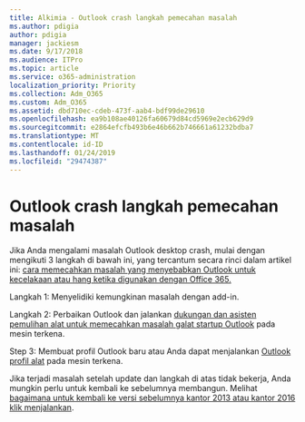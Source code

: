 ```yaml
---
title: Alkimia - Outlook crash langkah pemecahan masalah
ms.author: pdigia
author: pdigia
manager: jackiesm
ms.date: 9/17/2018
ms.audience: ITPro
ms.topic: article
ms.service: o365-administration
localization_priority: Priority
ms.collection: Adm_O365
ms.custom: Adm_O365
ms.assetid: dbd710ec-cdeb-473f-aab4-bdf99de29610
ms.openlocfilehash: ea9b108ae40126fa60679d84cd5969e2ecb629d9
ms.sourcegitcommit: e2864efcfb493b6e46b662b746661a61232bdba7
ms.translationtype: MT
ms.contentlocale: id-ID
ms.lasthandoff: 01/24/2019
ms.locfileid: "29474387"
---
```

# <a name="outlook-crash-troubleshooting-steps"></a>Outlook crash langkah pemecahan masalah

Jika Anda mengalami masalah Outlook desktop crash, mulai dengan mengikuti 3 langkah di bawah ini, yang tercantum secara rinci dalam artikel ini: [cara memecahkan masalah yang menyebabkan Outlook untuk kecelakaan atau hang ketika digunakan dengan Office 365.](https://support.microsoft.com/en-us/help/2413813/how-to-troubleshoot-issues-that-cause-outlook-to-crash-or-hang-when-us)
  
Langkah 1: Menyelidiki kemungkinan masalah dengan add-in.
  
Langkah 2: Perbaikan Outlook dan jalankan [dukungan dan asisten pemulihan alat untuk memecahkan masalah galat startup Outlook](https://aka.ms/SaRA-OutlookWontStart) pada mesin terkena. 
  
Step 3: Membuat profil Outlook baru atau Anda dapat menjalankan [Outlook profil alat](https://aka.ms/SaRA-OutlookSetupProfile) pada mesin terkena. 
  
Jika terjadi masalah setelah update dan langkah di atas tidak bekerja, Anda mungkin perlu untuk kembali ke sebelumnya membangun. Melihat [bagaimana untuk kembali ke versi sebelumnya kantor 2013 atau kantor 2016 klik menjalankan](https://support.microsoft.com/EN-US/help/2770432).
  

